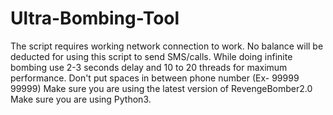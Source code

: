 # Ultra-Bombing-Tool
The script requires working network connection to work. No balance will be deducted for using this script to send SMS/calls. While doing infinite bombing use 2-3 seconds delay and 10 to 20 threads for maximum performance. Don't put spaces in between phone number (Ex- 99999 99999) Make sure you are using the latest version of RevengeBomber2.0 Make sure you are using Python3.
